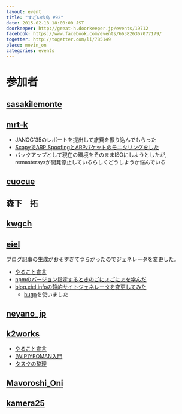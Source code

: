 ```yaml
---
layout: event
title: "すごい広島 #92"
date: 2015-02-18 18:00:00 JST
doorkeeper: http://great-h.doorkeeper.jp/events/19712
facebook: https://www.facebook.com/events/663826367077179/
togetter: http://togetter.com/li/785149
place: movin_on
categories: events
---
```


# 参加者


## [sasakilemonte](https://github.com/sasakilemonte)


## [mrt-k](https://github.com/mrt-k)

* JANOG'35のレポートを提出して旅費を振り込んでもらった
* [ScapyでARP SpoofingとARPパケットのモニタリングをした](https://mrt-k.github.io/scapy,nw,security/2015/02/17/Scapy%E3%81%A7ARP-Spoofing%E3%81%99%E3%82%8B/)
* バックアップとして現在の環境をそのままISOにしようとしたが, remastersysが開発停止しているらしくどうしようか悩んでいる


## [cuocue](https://www.facebook.com/cuocue)


## 森下　拓


## [kwgch](https://github.com/kwgch)


## [eiel](http://eiel.info)

ブログ記事の生成がおそすぎてつらかったのでジェネレータを変更した。

* [やること宣言](https://github.com/great-h/great-h.github.io/issues/1542)
* [npmのバージョン指定するときのごにょごにょを学んだ](http://qiita.com/kondei/items/9ee1bd9bc15c86a63070)
* [blog.eiel.infoの静的サイトジェネレータを変更してみた](http://blog.eiel.info/)
  * [hugo](http://gohugo.io/)を使いました

## [neyano_jp](http://twitter.com/neyano_jp)


## [k2works](https://github.com/k2works)

* [やること宣言](https://github.com/great-h/great-h.github.io/issues/1548)
* [[WIP]YEOMAN入門](https://github.com/k2works/yeoman-introduction)
* [タスクの整理](https://huboard.com/parkmap-h/parkmap#/)


## [Mavoroshi_Oni](http://twitter.com/Mavoroshi_Oni)


## [kamera25](https://github.com/kamera25)
